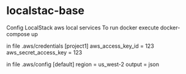 # localstac-base
Config LocalStack aws local services 
To run docker execute
docker-compose up

in file .aws/credentials 
[project1]
aws_access_key_id = 123
aws_secret_access_key = 123

in file .aws/config
[default]
region = us_west-2
output = json

